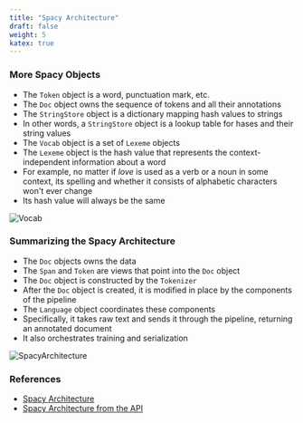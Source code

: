 ```yaml
---
title: "Spacy Architecture"
draft: false
weight: 5
katex: true
---
```


### More Spacy Objects
- The `Token` object is a word, punctuation mark, etc.
- The `Doc` object owns the sequence of tokens and all their annotations
- The `StringStore` object is a dictionary mapping hash values to strings
- In other words, a `StringStore` object is a lookup table for hases and their string values
- The `Vocab` object is a set of `Lexeme` objects
- The `Lexeme` object is the hash value that represents the context-independent information about a word
- For example, no matter if *love* is used as a verb or a noun in some context, its spelling and whether it consists of alphabetic characters won't ever change
- Its hash value will always be the same

![Vocab](/img/vocab.svg)

### Summarizing the Spacy Architecture
- The `Doc` objects owns the data
- The `Span` and `Token` are views that point into the `Doc` object
- The `Doc` object is constructed by the `Tokenizer`
- After the `Doc` object is created, it is modified in place by the components of the pipeline
- The `Language` object coordinates these components
- Specifically, it takes raw text and sends it through the pipeline, returning an annotated document
- It also orchestrates training and serialization

![SpacyArchitecture](/img/architecture.svg)

### References
- [Spacy Architecture](https://spacy.io/usage/spacy-101#architecture)
- [Spacy Architecture from the API](https://spacy.io/api)
